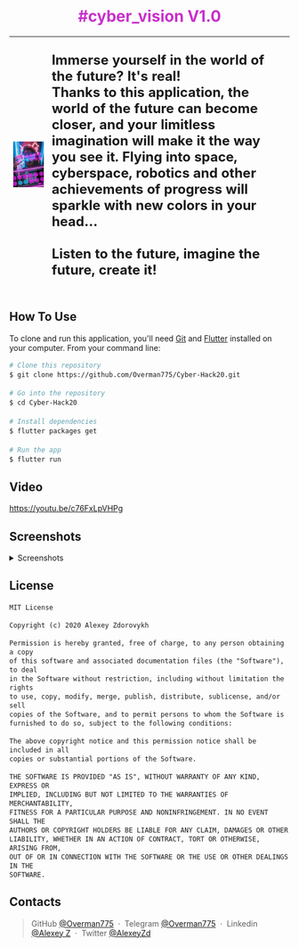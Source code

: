 <h1 align="center">
<font color="#c930cb">#cyber_vision V1.0</font>
</h1>

|<img src="./screenshoots/present.jpg" width="600" />|<font size="+2"><p align="left">Immerse yourself in the world of the future? It's real!</br> Thanks to this application, the world of the future can become closer, and your limitless imagination will make it the way you see it. Flying into space, cyberspace, robotics and other achievements of progress will sparkle with new colors in your head… </br></br>Listen to the future, imagine the future, create it!</p></font>|
|---|---|

## How To Use

To clone and run this application, you'll need [Git](https://git-scm.com) and [Flutter](https://flutter.dev/docs/get-started/install) installed on your computer. From your command line:

```bash
# Clone this repository
$ git clone https://github.com/Overman775/Cyber-Hack20.git

# Go into the repository
$ cd Cyber-Hack20

# Install dependencies
$ flutter packages get

# Run the app
$ flutter run
```

## Video

 <a href="https://youtu.be/c76FxLpVHPg">https://youtu.be/c76FxLpVHPg</a>

## Screenshots
<details>
  <summary>Screenshots</summary>

| ![Screenshot 1](https://raw.github.com/Overman775/Cyber-Hack20/master/screenshoots/1.png) |
|---|
| ![Screenshot 2](https://raw.github.com/Overman775/Cyber-Hack20/master/screenshoots/2.png) |

</details>

## License

```
MIT License

Copyright (c) 2020 Alexey Zdorovykh

Permission is hereby granted, free of charge, to any person obtaining a copy
of this software and associated documentation files (the "Software"), to deal
in the Software without restriction, including without limitation the rights
to use, copy, modify, merge, publish, distribute, sublicense, and/or sell
copies of the Software, and to permit persons to whom the Software is
furnished to do so, subject to the following conditions:

The above copyright notice and this permission notice shall be included in all
copies or substantial portions of the Software.

THE SOFTWARE IS PROVIDED "AS IS", WITHOUT WARRANTY OF ANY KIND, EXPRESS OR
IMPLIED, INCLUDING BUT NOT LIMITED TO THE WARRANTIES OF MERCHANTABILITY,
FITNESS FOR A PARTICULAR PURPOSE AND NONINFRINGEMENT. IN NO EVENT SHALL THE
AUTHORS OR COPYRIGHT HOLDERS BE LIABLE FOR ANY CLAIM, DAMAGES OR OTHER
LIABILITY, WHETHER IN AN ACTION OF CONTRACT, TORT OR OTHERWISE, ARISING FROM,
OUT OF OR IN CONNECTION WITH THE SOFTWARE OR THE USE OR OTHER DEALINGS IN THE
SOFTWARE.
```

## Contacts

> GitHub [@Overman775](https://github.com/Overman775) &nbsp;&middot;&nbsp;
> Telegram [@Overman775](https://t.me/Overman775) &nbsp;&middot;&nbsp;
> Linkedin [@Alexey Z](https://www.linkedin.com/in/overman775/) &nbsp;&middot;&nbsp;
> Twitter [@AlexeyZd](https://twitter.com/AlexeyZd)
